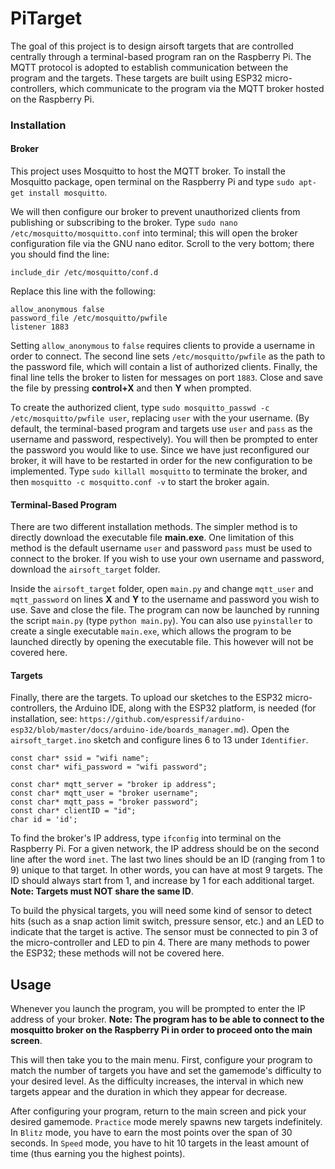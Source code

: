 # PiTarget
The goal of this project is to design airsoft targets that are controlled centrally through a terminal-based program ran on the Raspberry Pi. The MQTT protocol is adopted to establish communication between the program and the targets. These targets are built using ESP32 micro-controllers, which communicate to the program via the MQTT broker hosted on the Raspberry Pi.

### Installation
#### Broker
This project uses Mosquitto to host the MQTT broker. To install the Mosquitto package, open terminal on the Raspberry Pi and type `sudo apt-get install mosquitto`. 

We will then configure our broker to prevent unauthorized clients from publishing or subscribing to the broker. Type `sudo nano /etc/mosquitto/mosquitto.conf` into terminal; this will open the broker configuration file via the GNU nano editor. Scroll to the very bottom; there you should find the line:
```
include_dir /etc/mosquitto/conf.d
```
Replace this line with the following:
```
allow_anonymous false
password_file /etc/mosquitto/pwfile
listener 1883
```
Setting `allow_anonymous` to `false` requires clients to provide a username in order to connect. The second line sets `/etc/mosquitto/pwfile` as the path to the password file, which will contain a list of authorized clients. Finally, the final line tells the broker to listen for messages on port `1883`. Close and save the file by pressing **control+X** and then **Y** when prompted.

To create the authorized client, type `sudo mosquitto_passwd -c /etc/mosquitto/pwfile user`, replacing `user` with the your username. (By default, the terminal-based program and targets use `user` and `pass` as the username and password, respectively). You will then be prompted to enter the password you would like to use. Since we have just reconfigured our broker, it will have to be restarted in order for the new configuration to be implemented. Type `sudo killall mosquitto` to terminate the broker, and then `mosquitto -c mosquitto.conf -v` to start the broker again.
#### Terminal-Based Program
There are two different installation methods. The simpler method is to directly download the executable file **main.exe**. One limitation of this method is the default username `user` and password `pass` must be used to connect to the broker. If you wish to use your own username and password, download the `airsoft_target` folder. 

Inside the `airsoft_target` folder, open `main.py` and change `mqtt_user` and `mqtt_password` on lines **X** and **Y** to the username and password you wish to use. Save and close the file. The program can now be launched by running the script `main.py` (type `python main.py`). You can also use `pyinstaller` to create a single executable `main.exe`, which allows the program to be launched directly by opening the executable file. This however will not be covered here.
#### Targets
Finally, there are the targets. To upload our sketches to the ESP32 micro-controllers, the Arduino IDE, along with the ESP32 platform, is needed (for installation, see: `https://github.com/espressif/arduino-esp32/blob/master/docs/arduino-ide/boards_manager.md`). Open the `airsoft_target.ino` sketch and configure lines 6 to 13 under `Identifier`.
```
const char* ssid = "wifi name";
const char* wifi_password = "wifi password";

const char* mqtt_server = "broker ip address";
const char* mqtt_user = "broker username";
const char* mqtt_pass = "broker password";
const char* clientID = "id";
char id = 'id';
```
To find the broker's IP address, type `ifconfig` into terminal on the Raspberry Pi. For a given network, the IP address should be on the second line after the word `inet`. The last two lines should be an ID (ranging from 1 to 9) unique to that target. In other words, you can have at most 9 targets. The ID should always start from 1, and increase by 1 for each additional target. **Note: Targets must NOT share the same ID**. 

To build the physical targets, you will need some kind of sensor to detect hits (such as a snap action limit switch, pressure sensor, etc.) and an LED to indicate that the target is active. The sensor must be connected to pin 3 of the micro-controller and LED to pin 4. There are many methods to power the ESP32; these methods will not be covered here.
## Usage
Whenever you launch the program, you will be prompted to enter the IP address of your broker. **Note: The program has to be able to connect to the mosquitto broker on the Raspberry Pi in order to proceed onto the main screen**.

This will then take you to the main menu. First, configure your program to match the number of targets you have and set the gamemode's difficulty to your desired level. As the difficulty increases, the interval in which new targets appear and the duration in which they appear for decrease.

After configuring your program, return to the main screen and pick your desired gamemode. `Practice` mode merely spawns new targets indefinitely. In `Blitz` mode, you have to earn the most points over the span of 30 seconds. In `Speed` mode, you have to hit 10 targets in the least amount of time (thus earning you the highest points). 

